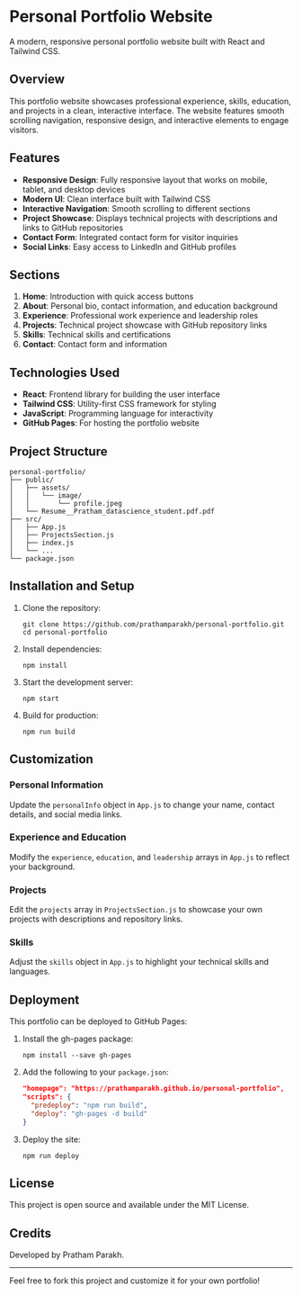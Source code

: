 # Personal Portfolio Website

A modern, responsive personal portfolio website built with React and Tailwind CSS.

## Overview

This portfolio website showcases professional experience, skills, education, and projects in a clean, interactive interface. The website features smooth scrolling navigation, responsive design, and interactive elements to engage visitors.

## Features

- **Responsive Design**: Fully responsive layout that works on mobile, tablet, and desktop devices
- **Modern UI**: Clean interface built with Tailwind CSS
- **Interactive Navigation**: Smooth scrolling to different sections
- **Project Showcase**: Displays technical projects with descriptions and links to GitHub repositories
- **Contact Form**: Integrated contact form for visitor inquiries
- **Social Links**: Easy access to LinkedIn and GitHub profiles

## Sections

1. **Home**: Introduction with quick access buttons
2. **About**: Personal bio, contact information, and education background
3. **Experience**: Professional work experience and leadership roles
4. **Projects**: Technical project showcase with GitHub repository links
5. **Skills**: Technical skills and certifications
6. **Contact**: Contact form and information

## Technologies Used

- **React**: Frontend library for building the user interface
- **Tailwind CSS**: Utility-first CSS framework for styling
- **JavaScript**: Programming language for interactivity
- **GitHub Pages**: For hosting the portfolio website

## Project Structure

```
personal-portfolio/
├── public/
│   ├── assets/
│   │   └── image/
│   │       └── profile.jpeg
│   └── Resume__Pratham_datascience_student.pdf.pdf
├── src/
│   ├── App.js
│   ├── ProjectsSection.js
│   ├── index.js
│   └── ...
└── package.json
```

## Installation and Setup

1. Clone the repository:
   ```
   git clone https://github.com/prathamparakh/personal-portfolio.git
   cd personal-portfolio
   ```

2. Install dependencies:
   ```
   npm install
   ```

3. Start the development server:
   ```
   npm start
   ```

4. Build for production:
   ```
   npm run build
   ```

## Customization

### Personal Information
Update the `personalInfo` object in `App.js` to change your name, contact details, and social media links.

### Experience and Education
Modify the `experience`, `education`, and `leadership` arrays in `App.js` to reflect your background.

### Projects
Edit the `projects` array in `ProjectsSection.js` to showcase your own projects with descriptions and repository links.

### Skills
Adjust the `skills` object in `App.js` to highlight your technical skills and languages.

## Deployment

This portfolio can be deployed to GitHub Pages:

1. Install the gh-pages package:
   ```
   npm install --save gh-pages
   ```

2. Add the following to your `package.json`:
   ```json
   "homepage": "https://prathamparakh.github.io/personal-portfolio",
   "scripts": {
     "predeploy": "npm run build",
     "deploy": "gh-pages -d build"
   }
   ```

3. Deploy the site:
   ```
   npm run deploy
   ```

## License

This project is open source and available under the MIT License.

## Credits

Developed by Pratham Parakh.

---

Feel free to fork this project and customize it for your own portfolio!
